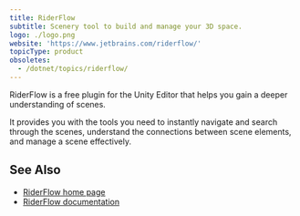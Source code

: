 ```yaml
---
title: RiderFlow
subtitle: Scenery tool to build and manage your 3D space.
logo: ./logo.png
website: 'https://www.jetbrains.com/riderflow/'
topicType: product
obsoletes:
  - /dotnet/topics/riderflow/
---
```


RiderFlow is a free plugin for the Unity Editor that helps you gain a deeper understanding of scenes.

It provides you with the tools you need to instantly navigate and search through the scenes, understand the connections between scene elements, and manage a scene effectively.

## See Also
- [RiderFlow home page](https://www.jetbrains.com/riderflow/)
- [RiderFlow documentation](https://www.jetbrains.com/help/riderflow/getting-started.html)
